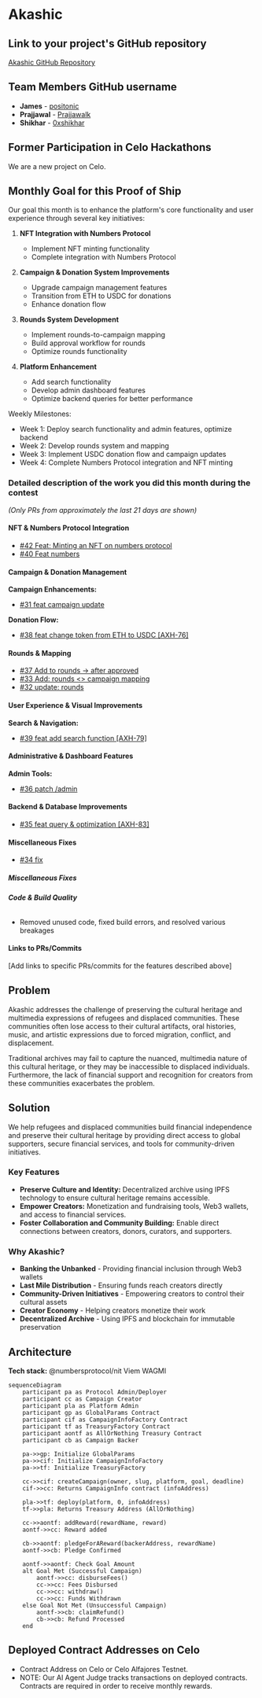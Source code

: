 # Akashic  

## Link to your project's GitHub repository  
[Akashic GitHub Repository](https://github.com/akashic-fund/akashic)  

## Team Members GitHub username  
- **James** - [positonic](https://github.com/positonic)  
- **Prajjawal** - [Prajjawalk](https://github.com/Prajjawalk)  
- **Shikhar** - [0xshikhar](https://github.com/0xshikhar)  

## Former Participation in Celo Hackathons  
We are a new project on Celo.  

## Monthly Goal for this Proof of Ship  
Our goal this month is to enhance the platform's core functionality and user experience through several key initiatives:

1. **NFT Integration with Numbers Protocol**
   - Implement NFT minting functionality
   - Complete integration with Numbers Protocol

2. **Campaign & Donation System Improvements**
   - Upgrade campaign management features
   - Transition from ETH to USDC for donations
   - Enhance donation flow

3. **Rounds System Development**
   - Implement rounds-to-campaign mapping
   - Build approval workflow for rounds
   - Optimize rounds functionality

4. **Platform Enhancement**
   - Add search functionality
   - Develop admin dashboard features
   - Optimize backend queries for better performance

Weekly Milestones:
- Week 1: Deploy search functionality and admin features, optimize backend
- Week 2: Develop rounds system and mapping
- Week 3: Implement USDC donation flow and campaign updates
- Week 4: Complete Numbers Protocol integration and NFT minting


### Detailed description of the work you did this month during the contest

*(Only PRs from approximately the last 21 days are shown)*

#### NFT & Numbers Protocol Integration
- [#42 Feat: Minting an NFT on numbers protocol](https://github.com/Akashic-fund/akashic/pull/42)
- [#40 Feat numbers](https://github.com/Akashic-fund/akashic/pull/40)

#### Campaign & Donation Management
**Campaign Enhancements:**
- [#31 feat campaign update](https://github.com/Akashic-fund/akashic/pull/31)

**Donation Flow:**
- [#38 feat change token from ETH to USDC [AXH-76]](https://github.com/Akashic-fund/akashic/pull/38)

#### Rounds & Mapping
- [#37 Add to rounds -> after approved](https://github.com/Akashic-fund/akashic/pull/37)
- [#33 Add: rounds <> campaign mapping](https://github.com/Akashic-fund/akashic/pull/33)
- [#32 update: rounds](link-to-pr-32)

#### User Experience & Visual Improvements
**Search & Navigation:**
- [#39 feat add search function [AXH-79]](https://github.com/Akashic-fund/akashic/pull/39)

#### Administrative & Dashboard Features
**Admin Tools:**
- [#36 patch /admin](https://github.com/Akashic-fund/akashic/pull/36)

#### Backend & Database Improvements
- [#35 feat query & optimization [AXH-83]](https://github.com/Akashic-fund/akashic/pull/35)

#### Miscellaneous Fixes
- [#34 fix](https://github.com/Akashic-fund/akashic/pull/34)

##### **Miscellaneous Fixes**  

###### **Code & Build Quality**  
- Removed unused code, fixed build errors, and resolved various breakages  

#### **Links to PRs/Commits**  
[Add links to specific PRs/commits for the features described above]  

## Problem  

Akashic addresses the challenge of preserving the cultural heritage and multimedia expressions of refugees and displaced communities. These communities often lose access to their cultural artifacts, oral histories, music, and artistic expressions due to forced migration, conflict, and displacement.  

Traditional archives may fail to capture the nuanced, multimedia nature of this cultural heritage, or they may be inaccessible to displaced individuals. Furthermore, the lack of financial support and recognition for creators from these communities exacerbates the problem.  

## Solution  

We help refugees and displaced communities build financial independence and preserve their cultural heritage by providing direct access to global supporters, secure financial services, and tools for community-driven initiatives.  

### **Key Features**  
- **Preserve Culture and Identity:** Decentralized archive using IPFS technology to ensure cultural heritage remains accessible.  
- **Empower Creators:** Monetization and fundraising tools, Web3 wallets, and access to financial services.  
- **Foster Collaboration and Community Building:** Enable direct connections between creators, donors, curators, and supporters.  

### **Why Akashic?**  
- **Banking the Unbanked** - Providing financial inclusion through Web3 wallets  
- **Last Mile Distribution** - Ensuring funds reach creators directly  
- **Community-Driven Initiatives** - Empowering creators to control their cultural assets  
- **Creator Economy** - Helping creators monetize their work  
- **Decentralized Archive** - Using IPFS and blockchain for immutable preservation  

## Architecture  

**Tech stack:**
@numbersprotocol/nit
Viem
WAGMI

```mermaid
sequenceDiagram
    participant pa as Protocol Admin/Deployer
    participant cc as Campaign Creator
    participant pla as Platform Admin
    participant gp as GlobalParams Contract
    participant cif as CampaignInfoFactory Contract
    participant tf as TreasuryFactory Contract
    participant aontf as AllOrNothing Treasury Contract
    participant cb as Campaign Backer

    pa->>gp: Initialize GlobalParams
    pa->>cif: Initialize CampaignInfoFactory
    pa->>tf: Initialize TreasuryFactory

    cc->>cif: createCampaign(owner, slug, platform, goal, deadline)
    cif->>cc: Returns CampaignInfo contract (infoAddress)

    pla->>tf: deploy(platform, 0, infoAddress)
    tf->>pla: Returns Treasury Address (AllOrNothing)

    cc->>aontf: addReward(rewardName, reward)
    aontf->>cc: Reward added

    cb->>aontf: pledgeForAReward(backerAddress, rewardName)
    aontf->>cb: Pledge Confirmed

    aontf->>aontf: Check Goal Amount
    alt Goal Met (Successful Campaign)
        aontf->>cc: disburseFees()
        cc->>cc: Fees Disbursed
        cc->>cc: withdraw()
        cc->>cc: Funds Withdrawn
    else Goal Not Met (Unsuccessful Campaign)
        aontf->>cb: claimRefund()
        cb->>cb: Refund Processed
    end
```

## Deployed Contract Addresses on Celo	

- Contract Address on Celo or Celo Alfajores Testnet.	
- NOTE: Our AI Agent Judge tracks transactions on deployed contracts. Contracts are required in order to receive monthly rewards.  	